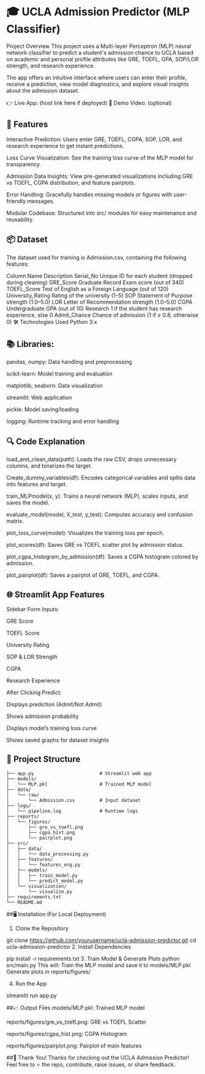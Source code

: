 # 🎓 UCLA Admission Predictor (MLP Classifier)
Project Overview
This project uses a Multi-layer Perceptron (MLP) neural network classifier to predict a student's admission chance to UCLA based on academic and personal profile attributes like GRE, TOEFL, GPA, SOP/LOR strength, and research experience.

The app offers an intuitive interface where users can enter their profile, receive a prediction, view model diagnostics, and explore visual insights about the admission dataset.

👉 Live App: (host link here if deployed)
🔗 Demo Video: (optional)

## 🚀 Features
Interactive Prediction: Users enter GRE, TOEFL, CGPA, SOP, LOR, and research experience to get instant predictions.

Loss Curve Visualization: See the training loss curve of the MLP model for transparency.

Admission Data Insights: View pre-generated visualizations including GRE vs TOEFL, CGPA distribution, and feature pairplots.

Error Handling: Gracefully handles missing models or figures with user-friendly messages.

Modular Codebase: Structured into src/ modules for easy maintenance and reusability.

## 📦 Dataset
The dataset used for training is Admission.csv, containing the following features:

Column Name	Description
Serial_No	Unique ID for each student (dropped during cleaning)
GRE_Score	Graduate Record Exam score (out of 340)
TOEFL_Score	Test of English as a Foreign Language (out of 120)
University_Rating	Rating of the university (1–5)
SOP	Statement of Purpose strength (1.0–5.0)
LOR	Letter of Recommendation strength (1.0–5.0)
CGPA	Undergraduate GPA (out of 10)
Research	1 if the student has research experience, else 0
Admit_Chance	Chance of admission (1 if ≥ 0.8, otherwise 0)
🛠 Technologies Used
Python 3.x

## 📚 Libraries:
pandas, numpy: Data handling and preprocessing

scikit-learn: Model training and evaluation

matplotlib, seaborn: Data visualization

streamlit: Web application

pickle: Model saving/loading

logging: Runtime tracking and error handling

## 🔍 Code Explanation
load_and_clean_data(path): Loads the raw CSV, drops unnecessary columns, and binarizes the target.

Create_dummy_variables(df): Encodes categorical variables and splits data into features and target.

train_MLPmodel(x, y): Trains a neural network (MLP), scales inputs, and saves the model.

evaluate_model(model, X_test, y_test): Computes accuracy and confusion matrix.

plot_loss_curve(model): Visualizes the training loss per epoch.

plot_scores(df): Saves GRE vs TOEFL scatter plot by admission status.

plot_cgpa_histogram_by_admission(df): Saves a CGPA histogram colored by admission.

plot_pairplot(df): Saves a pairplot of GRE, TOEFL, and CGPA.

## 🌐 Streamlit App Features
Sidebar Form Inputs:

GRE Score

TOEFL Score

University Rating

SOP & LOR Strength

CGPA

Research Experience

After Clicking Predict:

Displays prediction (Admit/Not Admit)

Shows admission probability

Displays model’s training loss curve

Shows saved graphs for dataset insights

## 📁 Project Structure

    ├── app.py                        # Streamlit web app
    ├── models/
    │   └── MLP.pkl                   # Trained MLP model
    ├── data/
    │   └── raw/
    │       └── Admission.csv         # Input dataset
    ├── logs/
    │   └── pipeline.log              # Runtime logs
    ├── reports/
    │   └── figures/
    │       ├── gre_vs_toefl.png
    │       ├── cgpa_hist.png
    │       └── pairplot.png
    ├── src/
    │   ├── data/
    │   │   └── data_processing.py
    │   ├── features/
    │   │   └── features_eng.py
    │   ├── models/
    │   │   ├── train_model.py
    │   │   └── predict_model.py
    │   └── visualization/
    │       └── visualize.py
    ├── requirements.txt
    └── README.md
##🖥 Installation (For Local Deployment)
1. Clone the Repository

  git clone https://github.com/yourusername/ucla-admission-predictor.git
  cd ucla-admission-predictor
2. Install Dependencies

  pip install -r requirements.txt
3. Train Model & Generate Plots
  python src/main.py
This will:
Train the MLP model and save it to models/MLP.pkl
Generate plots in reports/figures/

4. Run the App

  streamlit run app.py
  
##📈 Output Files
  models/MLP.pkl: Trained MLP model
  
  reports/figures/gre_vs_toefl.png: GRE vs TOEFL Scatter
  
  reports/figures/cgpa_hist.png: CGPA Histogram
  
  reports/figures/pairplot.png: Pairplot of main features

##🙌 Thank You!
Thanks for checking out the UCLA Admission Predictor!
Feel free to ⭐ the repo, contribute, raise issues, or share feedback.
